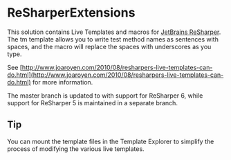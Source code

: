 ReSharperExtensions
===================
This solution contains Live Templates and macros for [JetBrains ReSharper](http://www.jetbrains.com/resharper/). The tm template allows you to write test method names as sentences with spaces, and the macro will replace the spaces with underscores as you type.

See [http://www.joaroyen.com/2010/08/resharpers-live-templates-can-do.html](http://www.joaroyen.com/2010/08/resharpers-live-templates-can-do.html) for more information.

The master branch is updated to with support for ReSharper 6, while support for ReSharper 5 is maintained in a separate branch.

## Tip ##
You can mount the template files in the Template Explorer to simplify the process of modifying the various live templates.

